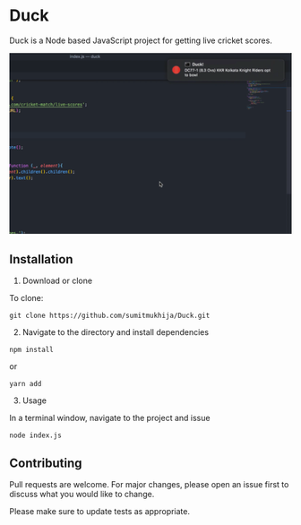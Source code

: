 # Duck

Duck is a Node based JavaScript project for getting live cricket scores.

<img src='https://github.com/sumitmukhija/Duck/blob/master/screenshots/screenshot.png?raw=true' />


## Installation

1. Download or clone 

To clone:

```
git clone https://github.com/sumitmukhija/Duck.git
```

2. Navigate to the directory and install dependencies

```
npm install
```

or

```
yarn add
```
3. Usage

In a terminal window, navigate to the project and issue 

```
node index.js
```

## Contributing
Pull requests are welcome. For major changes, please open an issue first to discuss what you would like to change.

Please make sure to update tests as appropriate.
